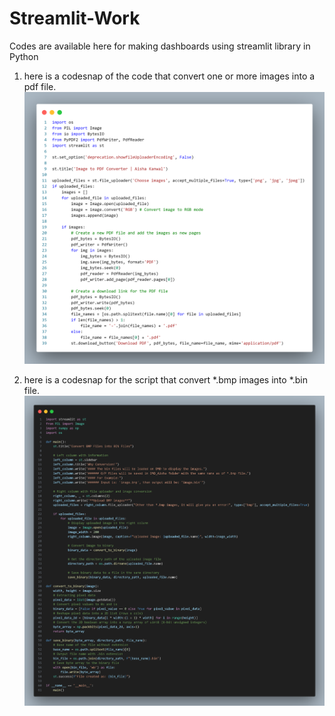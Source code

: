 # Streamlit-Work
Codes are available here for making dashboards using streamlit library in Python

1. here is a codesnap of the code that convert one or more images into a pdf file.
![img2pdf](img2pdf.png)


2. here is a codesnap for the script that convert *.bmp images into *.bin file.
![img2bin](img2bin_strmlt_codesnap.png)

